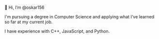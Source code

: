 👋 Hi, I’m @oskar156

I'm pursuing a degree in Computer Science and applying what I've learned so far at my current job.

I have experience with C++, JavaScript, and Python.

<!---
oskar156/oskar156 is a ✨ special ✨ repository because its `README.md` (this file) appears on your GitHub profile.
You can click the Preview link to take a look at your changes.
--->
